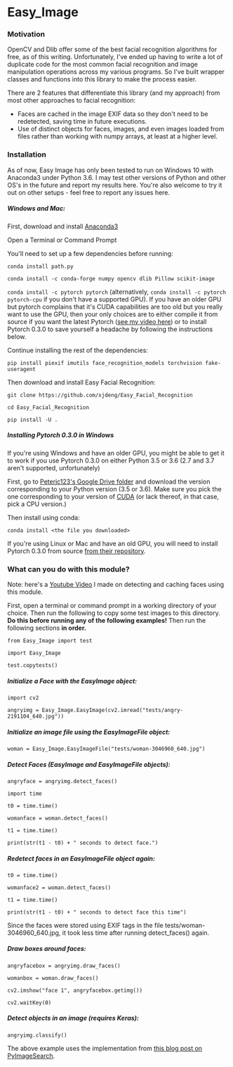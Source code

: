 # Easy_Image

### Motivation

OpenCV and Dlib offer some of the best facial recognition algorithms for free, as of this writing.  Unfortunately, I've ended up having to write a lot of duplicate code for the most common facial recognition and image manipulation operations across my various programs.  So I've built wrapper classes and functions into this library to make the process easier.

There are 2 features that differentiate this library (and my approach) from most other approaches to facial recognition:

- Faces are cached in the image EXIF data so they don't need to be redetected, saving time in future executions.
- Use of distinct objects for faces, images, and even images loaded from files rather than working with numpy arrays, at least at a higher level.

### Installation

As of now, Easy Image has only been tested to run on Windows 10 with Anaconda3 under Python 3.6.  I may test other versions of Python and other OS's in the future and report my results here.  You're also welcome to try it out on other setups - feel free to report any issues here.

##### Windows and Mac:

First, download and install [Anaconda3](https://www.anaconda.com/download/)

Open a Terminal or Command Prompt

You'll need to set up a few dependencies before running:

`conda install path.py`

`conda install -c conda-forge numpy opencv dlib Pillow scikit-image`

```conda install -c pytorch pytorch``` (alternatively, ```conda install -c pytorch pytorch-cpu``` if you don't have a supported GPU).  If you have an older GPU but pytorch complains that it's CUDA capabilities are too old but you really want to use the GPU, then your only choices are to either compile it from source if you want the latest Pytorch ([see my video here](https://www.youtube.com/watch?v=sGWLjbn5cgs)) or to install Pytorch 0.3.0 to save yourself a headache by following the instructions below.

Continue installing the rest of the dependencies:

`pip install piexif imutils face_recognition_models torchvision fake-useragent`

Then download and install Easy Facial Recognition:

`git clone https://github.com/xjdeng/Easy_Facial_Recognition`

`cd Easy_Facial_Recognition`

`pip install -U .`

##### Installing Pytorch 0.3.0 in Windows

If you're using Windows and have an older GPU, you might be able to get it to work if you use Pytorch 0.3.0 on either Python 3.5 or 3.6 (2.7 and 3.7 aren't supported, unfortunately)

First, go to [Peterjc123's Google Drive folder](https://drive.google.com/drive/folders/0B-X0-FlSGfCYdTNldW02UGl4MXM) and download the version corresponding to your Python version (3.5 or 3.6).  Make sure you pick the one corresponding to your version of [CUDA](https://developer.nvidia.com/cuda-90-download-archive) (or lack thereof, in that case, pick a CPU version.)

Then install using conda:

```conda install <the file you downloaded>```

If you're using Linux or Mac and have an old GPU, you will need to install Pytorch 0.3.0 from source [from their repository](https://github.com/pytorch/pytorch).

### What can you do with this module?

Note: here's a [Youtube Video](https://www.youtube.com/watch?v=OVtqR4F4z8I) I made on detecting and caching faces using this module.

First, open a terminal or command prompt in a working directory of your choice.  Then run the following to copy some test images to this directory.  **Do this before running any of the following examples!**  Then run the following sections **in order.**

`from Easy_Image import test`

`import Easy_Image`

`test.copytests()`

##### Initialize a Face with the EasyImage object:

`import cv2`

`angryimg = Easy_Image.EasyImage(cv2.imread("tests/angry-2191104_640.jpg"))`

##### Initialize an image file using the EasyImageFile object:

`woman = Easy_Image.EasyImageFile("tests/woman-3046960_640.jpg")`

##### Detect Faces (EasyImage and EasyImageFile objects):

`angryface = angryimg.detect_faces()`

`import time`

`t0 = time.time()`

`womanface = woman.detect_faces()`

`t1 = time.time()`

`print(str(t1 - t0) + " seconds to detect face.")`

##### Redetect faces in an EasyImageFile object again:

`t0 = time.time()`

`womanface2 = woman.detect_faces()`

`t1 = time.time()`

`print(str(t1 - t0) + " seconds to detect face this time")`

Since the faces were stored using EXIF tags in the file tests/woman-3046960_640.jpg, it took less time after running detect_faces() again.

##### Draw boxes around faces:

`angryfacebox = angryimg.draw_faces()`

`womanbox = woman.draw_faces()`

`cv2.imshow("face 1", angryfacebox.getimg())`

`cv2.waitKey(0)`

##### Detect objects in an image (requires Keras):

```
angryimg.classify()
```

The above example uses the implementation from [this blog post on PyImageSearch](https://www.pyimagesearch.com/2017/03/20/imagenet-vggnet-resnet-inception-xception-keras/).

